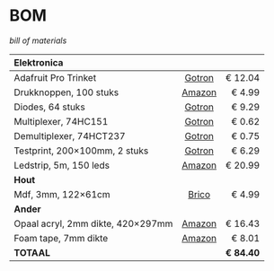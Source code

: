 # BOM

_bill of materials_

| **Elektronica** | <!-- --> | <!-- --> |
|:-------- |:--------:| --------:|
| Adafruit Pro Trinket |  [Gotron](https://www.gotron.be/adafruit-pro-trinket-5v-16mhz.html) | € 12.04 |
| Drukknoppen, 100 stuks | [Amazon](https://www.amazon.de/-/en/gp/product/B07Q1BXV7T/) | € 4.99 |
| Diodes, 64 stuks | [Gotron](https://www.gotron.be/signal-diode-si-diode-75v-200ma-do35.html) | € 9.29 |
| Multiplexer, 74HC151 | [Gotron](https://www.gotron.be/8-input-multiplexer.html) | € 0.62 |
| Demultiplexer, 74HCT237 | [Gotron](https://www.gotron.be/decoder-3.html) | € 0.75 |
| Testprint, 200×100mm, 2 stuks | [Gotron](https://www.gotron.be/testprint-200x100mm-met-halfdoorlopende-banen.html) | € 6.29 |
| Ledstrip, 5m, 150 leds | [Amazon](https://www.amazon.de/-/en/gp/product/B07TNPN4B6/) | € 20.99 |
| **Hout** | <!-- --> | <!-- --> |
| Mdf, 3mm, 122×61cm | [Brico](https://www.brico.be/nl/bouwmaterialen/hout/mdf-platen/sencys-mdf-paneel-hoge-densiteit-122x61x0-3cm/1887933) | € 4.99 |
| **Ander** | <!-- --> | <!-- --> |
| Opaal acryl, 2mm dikte, 420×297mm | [Amazon](https://www.amazon.de/-/en/gp/product/B06W9F1S1G/) | € 16.43 |
| Foam tape, 7mm dikte | [Amazon](https://www.amazon.de/-/en/gp/product/B00B1DZ5RI/) | € 8.01 |
| **TOTAAL** | <!-- --> | **€ 84.40** |

<!-- 12.04 + 4.99 + 9.29 + 0.62 + 0.75 + 6.29 + 20.99 + 4.99 + 16.43 + 8.01 -->
